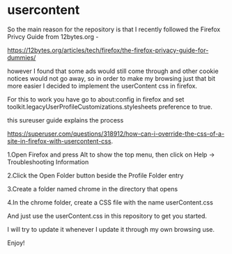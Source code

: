 # usercontent

So the main reason for the repository is that I recently followed the Firefox Privcy Guide from 12bytes.org -

https://12bytes.org/articles/tech/firefox/the-firefox-privacy-guide-for-dummies/

however I found that some ads would still come through and other cookie notices would not go away, so in order to make my browsing just that bit more easier I decided to implement the userContent css in firefox.

For this to work you have go to about:config in firefox and set
toolkit.legacyUserProfileCustomizations.stylesheets
preference to true.

this sureuser guide explains the process

https://superuser.com/questions/318912/how-can-i-override-the-css-of-a-site-in-firefox-with-usercontent-css.

1.Open Firefox and press Alt to show the top menu, then click on Help → Troubleshooting Information

2.Click the Open Folder button beside the Profile Folder entry

3.Create a folder named chrome in the directory that opens

4.In the chrome folder, create a CSS file with the name userContent.css



And just use the userContent.css in this repository to get you started.

I will try to update it whenever I update it through my own browsing use.

Enjoy! 
